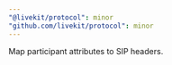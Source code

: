 ```yaml
---
"@livekit/protocol": minor
"github.com/livekit/protocol": minor
---
```


Map participant attributes to SIP headers.
